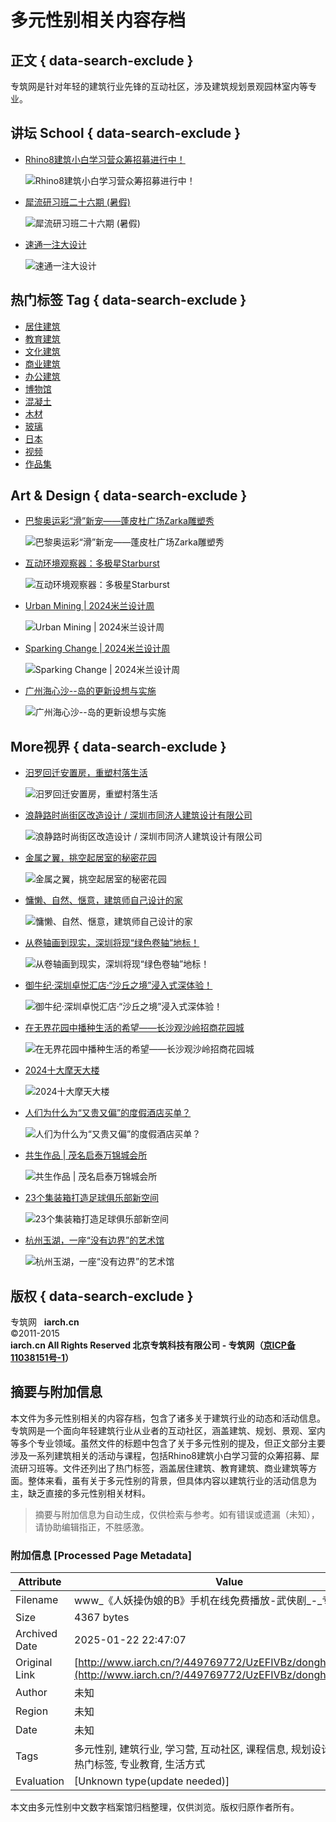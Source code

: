 # 多元性别相关内容存档

## 正文 { data-search-exclude }


专筑网是针对年轻的建筑行业先锋的互动社区，涉及建筑规划景观园林室内等专业。

## 讲坛 School { data-search-exclude }

- [Rhino8建筑小白学习营众筹招募进行中！](http://v.iarch.cn/course/819)
  
  ![Rhino8建筑小白学习营众筹招募进行中！](http://v.iarch.cn/files/default/2024/09-30/1049288f275f666970.jpg)

- [犀流研习班二十六期 (暑假)](http://v.iarch.cn/course/818)
  
  ![犀流研习班二十六期 (暑假)](http://v.iarch.cn/files/default/2024/06-25/10542958d527029697.png)

- [速通一注大设计](http://v.iarch.cn/course/816)
  
  ![速通一注大设计](http://v.iarch.cn/files/default/2024/02-21/191730a1f42d196988.jpg)

## 热门标签 Tag { data-search-exclude }

- [居住建筑](tag/3342/居住建筑)
- [教育建筑](tag/2125/教育建筑)
- [文化建筑](tag/4208/文化建筑)
- [商业建筑](tag/4064/商业建筑)
- [办公建筑](tag/401/办公建筑)
- [博物馆](tag/69/博物馆)
- [混凝土](tag/650/混凝土)
- [木材](tag/474/木材)
- [玻璃](tag/1263/玻璃)
- [日本](tag/189/日本)
- [视频](tag/871/视频)
- [作品集](tag/41/作品集)

## Art & Design { data-search-exclude }

- [巴黎奥运彩“滑”新宠——蓬皮杜广场Zarka雕塑秀](thread-47635-1-1.html)
  
  ![巴黎奥运彩“滑”新宠——蓬皮杜广场Zarka雕塑秀](data/attachment/forum/47635.jpg)

- [互动环境观察器：多极星Starburst](thread-47616-1-1.html)
  
  ![互动环境观察器：多极星Starburst](data/attachment/forum/47616.jpg)

- [Urban Mining | 2024米兰设计周](thread-47302-1-1.html)
  
  ![Urban Mining | 2024米兰设计周](data/attachment/forum/47302.jpg)

- [Sparking Change | 2024米兰设计周](thread-47281-1-1.html)
  
  ![Sparking Change | 2024米兰设计周](data/attachment/forum/47281.jpg)

- [广州海心沙--岛的更新设想与实施](thread-47039-1-1.html)
  
  ![广州海心沙--岛的更新设想与实施](data/attachment/forum/47039.jpg)

## More视界 { data-search-exclude }

- [汨罗回迁安置房，重塑村落生活](thread-47753-1-1.html)

  ![汨罗回迁安置房，重塑村落生活](data/attachment/forum/47753.jpg)

- [浪静路时尚街区改造设计 / 深圳市同济人建筑设计有限公司](thread-47752-1-1.html)

  ![浪静路时尚街区改造设计 / 深圳市同济人建筑设计有限公司](data/attachment/forum/47752.jpg)

- [金属之翼，挑空起居室的秘密花园](thread-47751-1-1.html)

  ![金属之翼，挑空起居室的秘密花园](data/attachment/forum/47751.jpg)

- [慵懒、自然、惬意，建筑师自己设计的家](thread-47750-1-1.html)

  ![慵懒、自然、惬意，建筑师自己设计的家](data/attachment/forum/47750.jpg)

- [从卷轴画到现实，深圳将现“绿色卷轴”地标！](thread-47749-1-1.html)

  ![从卷轴画到现实，深圳将现“绿色卷轴”地标！](data/attachment/forum/47749.jpg)

- [御牛纪·深圳卓悦汇店·“沙丘之境”浸入式深体验！](thread-47748-1-1.html)

  ![御牛纪·深圳卓悦汇店·“沙丘之境”浸入式深体验！](data/attachment/forum/47748.jpg)

- [在无界花园中播种生活的希望——长沙观沙岭招商花园城](thread-47747-1-1.html)

  ![在无界花园中播种生活的希望——长沙观沙岭招商花园城](data/attachment/forum/47747.jpg)

- [2024十大摩天大楼](thread-47746-1-1.html)

  ![2024十大摩天大楼](data/attachment/forum/47746.jpg)

- [人们为什么为“又贵又偏”的度假酒店买单？](thread-47745-1-1.html)

  ![人们为什么为“又贵又偏”的度假酒店买单？](data/attachment/forum/47745.jpg)

- [共生作品 | 茂名启泰万锦城会所](thread-47744-1-1.html)

  ![共生作品 | 茂名启泰万锦城会所](data/attachment/forum/47744.jpg)

- [23个集装箱打造足球俱乐部新空间](thread-47743-1-1.html)

  ![23个集装箱打造足球俱乐部新空间](data/attachment/forum/47743.jpg)

- [杭州玉湖，一座“没有边界”的艺术馆](thread-47742-1-1.html)

  ![杭州玉湖，一座“没有边界”的艺术馆](data/attachment/forum/47742.jpg)

## 版权 { data-search-exclude }

专筑网   **iarch.cn**  
©2011-2015  
**iarch.cn All Rights Reserved 北京专筑科技有限公司 - 专筑网（[京ICP备11038151号-1](http://beian.miit.gov.cn)）**
<!-- tcd_original_link http://www.iarch.cn/?/449769772/UzEFIVBz/donghuapian.html -->


## 摘要与附加信息

<!-- tcd_abstract -->
本文件为多元性别相关的内容存档，包含了诸多关于建筑行业的动态和活动信息。专筑网是一个面向年轻建筑行业从业者的互动社区，涵盖建筑、规划、景观、室内等多个专业领域。虽然文件的标题中包含了关于多元性别的提及，但正文部分主要涉及一系列建筑相关的活动与课程，包括Rhino8建筑小白学习营的众筹招募、犀流研习班等。文件还列出了热门标签，涵盖居住建筑、教育建筑、商业建筑等方面。整体来看，虽有关于多元性别的背景，但具体内容以建筑行业的活动信息为主，缺乏直接的多元性别相关材料。
<!-- tcd_abstract_end -->

> 摘要与附加信息为自动生成，仅供检索与参考。如有错误或遗漏（未知），请协助编辑指正，不胜感激。

### 附加信息 [Processed Page Metadata]

| Attribute       | Value                                  |
|-----------------|----------------------------------------|
| Filename        | www_《人妖操伪娘的B》手机在线免费播放-武侠剧_-_专筑网.md                             |
| Size            | 4367 bytes                           |
| Archived Date   | 2025-01-22 22:47:07                             |
| Original Link   | [http://www.iarch.cn/?/449769772/UzEFIVBz/donghuapian.html](http://www.iarch.cn/?/449769772/UzEFIVBz/donghuapian.html)                       |
| Author          | 未知                               |
| Region          | 未知                               |
| Date            | 未知                                 |
| Tags            | 多元性别, 建筑行业, 学习营, 互动社区, 课程信息, 规划设计, 建筑活动, 热门标签, 专业教育, 生活方式                                 |
| Evaluation            | [Unknown type(update needed)]                                 |
<!-- tcd_table_end -->

本文由多元性别中文数字档案馆归档整理，仅供浏览。版权归原作者所有。
